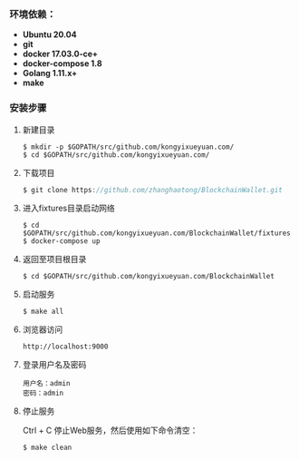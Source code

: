 ### 环境依赖：

- **Ubuntu 20.04**
- **git**
- **docker 17.03.0-ce+**
- **docker-compose 1.8**
- **Golang 1.11.x+**
- **make**

### 安装步骤

1. 新建目录

   ```shell
   $ mkdir -p $GOPATH/src/github.com/kongyixueyuan.com/
   $ cd $GOPATH/src/github.com/kongyixueyuan.com/
   ```

2. 下载项目

   ```go
   $ git clone https://github.com/zhanghaotong/BlockchainWallet.git
   ```

3. 进入fixtures目录启动网络

   ```shell
   $ cd $GOPATH/src/github.com/kongyixueyuan.com/BlockchainWallet/fixtures
   $ docker-compose up
   ```

4. 返回至项目根目录

   ```shell
   $ cd $GOPATH/src/github.com/kongyixueyuan.com/BlockchainWallet
   ```


5. 启动服务

   ```shell
   $ make all
   ```

6. 浏览器访问

   ```url
   http://localhost:9000
   ```

7. 登录用户名及密码

   ```
   用户名：admin
   密码：admin
   ```

8. 停止服务

   Ctrl + C 停止Web服务，然后使用如下命令清空：

   ```shell
   $ make clean
   ```

   ​
